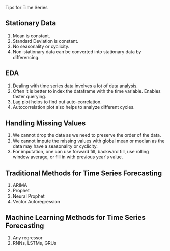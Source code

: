Tips for Time Series

## Stationary Data
1. Mean is constant.
2. Standard Deviation is constant.
3. No seasonality or cyclicity.
4. Non-stationary data can be converted into stationary data by differencing.

## EDA
1. Dealing with time series data involves a lot of data analysis.
2. Often it is better to index the dataframe with the time variable. Enables faster querying.
3. Lag plot helps to find out auto-correlation.
4. Autocorrelation plot also helps to analyze different cycles.

## Handling Missing Values
1. We cannot drop the data as we need to preserve the order of the data.
2. We cannot impute the missing values with global mean or median as the data may have a seasonality or cyclicity.
3. For imputation, one can use forward fill, backward fill, use rolling window average, or fill in with previous year's value.

## Traditional Methods for Time Series Forecasting
1. ARIMA
2. Prophet
3. Neural Prophet
4. Vector Autoregression

## Machine Learning Methods for Time Series Forecasting
1. Any regressor
2. RNNs, LSTMs, GRUs
